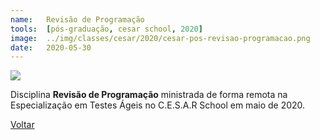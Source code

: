```yaml
---
name:  	Revisão de Programação
tools: 	[pós-graduação, cesar school, 2020]
image: 	../img/classes/cesar/2020/cesar-pos-revisao-programacao.png
date: 	2020-05-30
---
```


![](../img/classes/cesar/2020/cesar-pos-revisao-programacao.png)

Disciplina **Revisão de Programação** ministrada de forma remota na Especialização em Testes Ágeis no C.E.S.A.R School em maio de 2020.

<p class="text-center">
	<a class="btn btn-outline-primary mt-1" href="{{ site.baseurl }}/classes/">Voltar</a>
</p>
